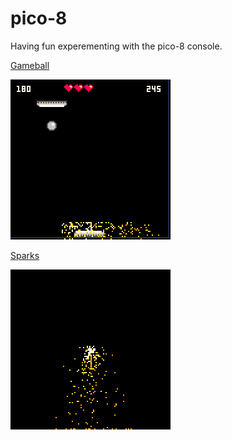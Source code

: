 # pico-8
Having fun experementing with the pico-8 console. 

[Gameball](carts/gameball.p8)

![gameball](images/gameball.gif)

[Sparks](carts/sparks.p8)

![sparks](images/sparks.gif)
